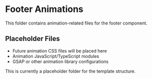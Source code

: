 # Footer Animations

This folder contains animation-related files for the footer component.

## Placeholder Files

- Future animation CSS files will be placed here
- Animation JavaScript/TypeScript modules
- GSAP or other animation library configurations

This is currently a placeholder folder for the template structure.